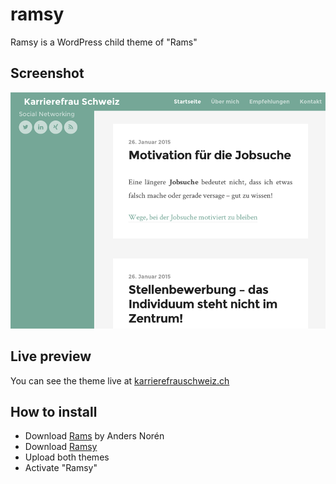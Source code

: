 # ramsy
Ramsy is a WordPress child theme of "Rams"

## Screenshot
![Image of Ramsy](https://github.com/purzlbaum/ramsy/blob/master/screenshot.png)

## Live preview
You can see the theme live at [karrierefrauschweiz.ch](http://www.karrierefrauschweiz.ch/)

## How to install

- Download [Rams](https://wordpress.org/themes/rams/) by Anders Norén
- Download [Ramsy](https://github.com/purzlbaum/ramsy/archive/master.zip)
- Upload both themes
- Activate "Ramsy"